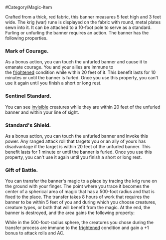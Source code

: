 #Category/Magic-Item 

Crafted from a thick, red fabric, this banner measures 5 feet high and 3 feet wide. The krig (war) rune is displayed on the fabric with round, metal plates sewn into it. It can be attached to a 10-foot pole to serve as a standard. Furling or unfurling the banner requires an action. The banner has the following properties.

### Mark of Courage. 

As a bonus action, you can touch the unfurled banner and cause it to emanate courage. You and your allies are immune to the [frightened](https://5e.tools/conditionsdiseases.html#frightened_phb) condition while within 20 feet of it. This benefit lasts for 10 minutes or until the banner is furled. Once you use this property, you can't use it again until you finish a short or long rest.

### Sentinel Standard. 

You can see [invisible](https://5e.tools/conditionsdiseases.html#invisible_phb) creatures while they are within 20 feet of the unfurled banner and within your line of sight.

### Standard's Shield. 

As a bonus action, you can touch the unfurled banner and invoke this power. Any ranged attack roll that targets you or an ally of yours has disadvantage if the target is within 20 feet of the unfurled banner. This benefit lasts for 1 minute or until the banner is furled. Once you use this property, you can't use it again until you finish a short or long rest.

### Gift of Battle. 

You can transfer the banner's magic to a place by tracing the krig rune on the ground with your finger. The point where you trace it becomes the center of a spherical area of magic that has a 500-foot radius and that is fixed to the place. The transfer takes 8 hours of work that requires the banner to be within 5 feet of you and during which you choose creatures, creature types, or both that will benefit from the magic. At the end, the banner is destroyed, and the area gains the following property:

While in the 500-foot-radius sphere, the creatures you chose during the transfer process are immune to the [frightened](https://5e.tools/conditionsdiseases.html#frightened_phb) condition and gain a +1 bonus to attack rolls and AC.